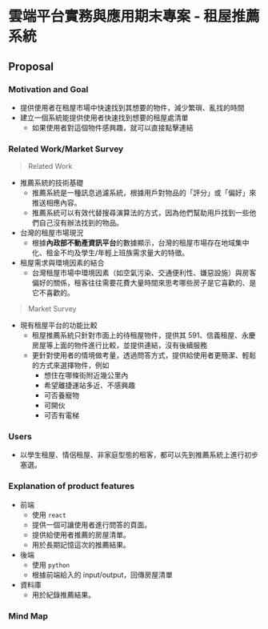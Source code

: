 # 雲端平台實務與應用期末專案 - 租屋推薦系統
## Proposal
### Motivation and Goal
* 提供使用者在租屋市場中快速找到其想要的物件，減少繁瑣、亂找的時間
* 建立一個系統能提供使用者快速找到想要的租屋處清單
    * 如果使用者對這個物件感興趣，就可以直接點擊連結

### Related Work/Market Survey
> Related Work
* 推薦系統的技術基礎
    * 推薦系統是一種訊息過濾系統，根據用戶對物品的「評分」或「偏好」來推送相應內容。
    * 推薦系統可以有效代替搜尋演算法的方式，因為他們幫助用戶找到一些他們自己沒有辦法找到的物品。
* 台灣的租屋市場現況
    * 根據**內政部不動產資訊平台**的數據顯示，台灣的租屋市場存在地域集中化、租金不均及學生/年輕上班族需求量大的特徵。
* 租屋需求與環境因素的結合
    * 台灣租屋市場中環境因素（如空氣污染、交通便利性、嫌惡設施）與房客偏好的關係，租客往往需要花費大量時間來思考哪些房子是它喜歡的、是它不喜歡的。

> Market Survey
* 現有租屋平台的功能比較
    * 租屋推薦系統只針對市面上的待租屋物件，提供其 591、信義租屋、永慶房屋等上面的物件進行比較，並提供連結，沒有後續服務
    * 更針對使用者的情境做考量，透過問答方式，提供給使用者更簡潔、輕鬆的方式來選擇物件，例如
        * 想住在哪條街附近幾公里內
        * 希望離捷運站多近、不感興趣
        * 可否養寵物
        * 可開伙
        * 可否有電梯

### Users
* 以學生租屋、情侶租屋、非家庭型態的租客，都可以先到推薦系統上進行初步塞選。

### Explanation of product features 
* 前端 
    * 使用 `react`
    * 提供一個可讓使用者進行問答的頁面。
    * 提供給使用者推薦的房屋清單。
    * 用於長期記憶這次的推薦結果。
* 後端
    * 使用 `python`
    * 根據前端給入的 input/output，回傳房屋清單
* 資料庫
    * 用於紀錄推薦結果。

### Mind Map

